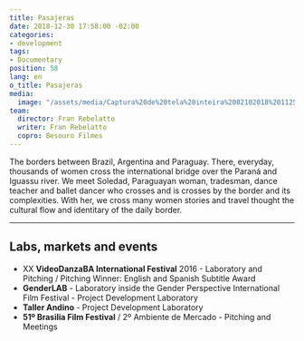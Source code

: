 ```yaml
---
title: Pasajeras
date: 2018-12-30 17:58:00 -02:00
categories:
- development
tags:
- Documentary
position: 58
lang: en
o_title: Pasajeras
media:
  image: "/assets/media/Captura%20de%20tela%20inteira%2002102018%20112514.png"
team:
  director: Fran Rebelatto
  writer: Fran Rebelatto
  copro: Besouro Filmes
---
```


The borders between Brazil, Argentina and Paraguay. There, everyday, thousands of women cross the international bridge over the Paraná and Iguassu river. We meet Soledad, Paraguayan woman, tradesman, dance teacher and ballet dancer who crosses and is crosses by the border and its complexities. With her, we cross many women stories and travel thought the cultural flow and identitary of the daily border.

---

## Labs, markets and events
* XX **VideoDanzaBA International Festival** 2016 - Laboratory and Pitching  / Pitching Winner: English and Spanish Subtitle Award
* **GenderLAB** - Laboratory inside the Gender Perspective International Film Festival - Project Development Laboratory
* **Taller Andino** - Project Development Laboratory
* **51º Brasilia Film Festival** / 2º Ambiente de Mercado -  Pitching and Meetings
